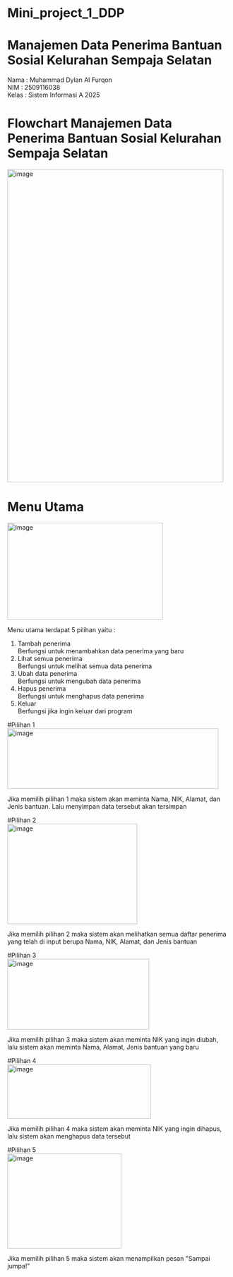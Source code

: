 # Mini_project_1_DDP

# Manajemen Data Penerima Bantuan Sosial Kelurahan Sempaja Selatan
Nama : Muhammad Dylan Al Furqon <br>
NIM : 2509116038 <br>
Kelas : Sistem Informasi A 2025 <br>

# Flowchart Manajemen Data Penerima Bantuan Sosial Kelurahan Sempaja Selatan
<img width="489" height="709" alt="image" src="https://github.com/user-attachments/assets/74f979e0-4242-402e-827e-4c2fb91c757f" />

# Menu Utama
<img width="352" height="220" alt="image" src="https://github.com/user-attachments/assets/6511288d-36c9-4ef1-ad4d-aa041d3101e3" /> 

Menu utama terdapat 5 pilihan yaitu : <br>
1. Tambah penerima <br>
Berfungsi untuk menambahkan data penerima yang baru <br>
2. Lihat semua penerima <br>
Berfungsi untuk melihat semua data penerima <br>
3. Ubah data penerima <br>
Berfungsi untuk mengubah data penerima <br>
4. Hapus penerima <br>
Berfungsi untuk menghapus data penerima <br>
5. Keluar <br>
Berfungsi jika ingin keluar dari program <br>

#Pilihan 1
<br> <img width="478" height="137" alt="image" src="https://github.com/user-attachments/assets/905eefbd-4d39-4386-b7e6-249e1f5b2ec7" /> 

Jika memilih pilihan 1 maka sistem akan meminta Nama, NIK, Alamat, dan Jenis bantuan. Lalu menyimpan data tersebut akan tersimpan <br>

#Pilihan 2
<br> <img width="294" height="227" alt="image" src="https://github.com/user-attachments/assets/23a5eb5d-6fc6-4a8e-8783-1de311ac59c4" /> 

Jika memilih pilihan 2 maka sistem akan melihatkan semua daftar penerima yang telah di input berupa Nama, NIK, Alamat, dan Jenis bantuan <br>

#Pilihan 3
<br> <img width="321" height="160" alt="image" src="https://github.com/user-attachments/assets/7cb081e4-d637-4b21-8dbd-a847840bb63d" /> 

Jika memilih pilihan 3 maka sistem akan meminta NIK yang ingin diubah, lalu sistem akan meminta Nama, Alamat, Jenis bantuan yang baru <br>

#Pilihan 4
<br> <img width="325" height="123" alt="image" src="https://github.com/user-attachments/assets/17040622-eb23-43a7-8d22-aa5df7dd142b" /> 

Jika memilih pilihan 4 maka sistem akan meminta NIK yang ingin dihapus, lalu sistem akan menghapus data tersebut <br>

#Pilihan 5
<br> <img width="258" height="215" alt="image" src="https://github.com/user-attachments/assets/4eff3f53-84b5-4698-b5b2-8e515c284097" /> 

Jika memilih pilihan 5 maka sistem akan menampilkan pesan "Sampai jumpa!" <br>
